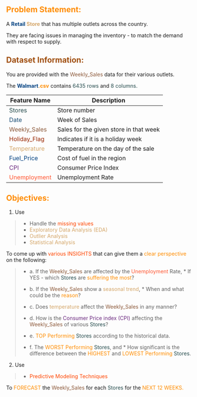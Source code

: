 
<font color="#FF8C00"><h2>Problem Statement:</h2></font>

A **<font color="#004080">Retail</font> <font color="#D4A669">Store</font>** that has multiple outlets across the country.

They are facing issues in managing the inventory - to match the demand with respect to supply.


<font color="#A04F0E"><h2>Dataset Information:</h2></font>

You are provided with the <font color="#8C593A">Weekly_Sales</font> data for their various outlets.

The **<font color="#004080">Walmart</font><font color="#FF8C00">.csv</font>** contains <font color="#264C4D">6435 rows</font> and <font color="#264C4D">8 columns.</font>

| Feature Name   | Description                                      |
|----------------|--------------------------------------------------|
| <font color="#264C4D">Stores</font>          | Store number                                     |
| <font color="#1B4E75">Date</font>           | Week of Sales                                    |
| <font color="#8C593A">Weekly_Sales</font>   | Sales for the given store in that week            |
| <font color="#992600">Holiday_Flag</font>   | Indicates if it is a holiday week                 |
| <font color="#D4A669">Temperature</font>    | Temperature on the day of the sale                |
| <font color="#004080">Fuel_Price</font>     | Cost of fuel in the region                        |
| <font color="#6A287E">CPI</font>           | Consumer Price Index                              |
| <font color="#FF5733">Unemployment</font>   | Unemployment Rate                                 |

<font color="#FF8C00"><h2>Objectives:</h2></font>

1. Use
  > * Handle the <font color="#FF4500">missing values</font>
  > * <font color="#D4A669">Exploratory Data Analysis (EDA)</font>
  > * <font color="#D4A669">Outlier Analysis</font>
  > * <font color="#D4A669">Statistical Analysis</font>

  To come up with <font color="#FF4500">various INSIGHTS</font> that can give them a <font color="#FF8C00">clear perspective</font> on the following:

   > * a. If the <font color="#8C593A">Weekly_Sales</font> are affected by the <font color="#FF5733">Unemployment</font> Rate,
    * If YES - which <font color="#264C4D">Stores</font> are <font color="#FF8C00">suffering the most</font>?
   >
   > * b. If the <font color="#8C593A">Weekly_Sales</font> show a <font color="#D4A669">seasonal trend</font>,
    * When and what could be the <font color="#FF8C00">reason</font>?
   >
   > * c. Does <font color="#D4A669">temperature</font> affect the <font color="#8C593A">Weekly_Sales</font> in any manner?
   >
   >* d. How is the <font color="#6A287E">Consumer Price index (CPI)</font> affecting the <font color="#8C593A">Weekly_Sales</font> of various <font color="#264C4D">Stores</font>?
   >
   > * e. <font color="#FF8C00">TOP Performing</font> <font color="#264C4D">Stores</font> according to the historical data.
   >
   > * f. The <font color="#FF8C00">WORST Performing</font> <font color="#264C4D">Stores</font>, and
    * How significant is the difference between the <font color="#FF8C00">HIGHEST</font> and <font color="#FF8C00">LOWEST Performing</font> <font color="#264C4D">Stores</font>.

2. Use
  > * <font color="#FF4500">Predictive Modeling Techniques</font>
  
  To <font color="#FF8C00">FORECAST</font> the <font color="#8C593A">Weekly_Sales</font> for each <font color="#264C4D">Stores</font> for the <font color="#FF8C00">NEXT 12 WEEKS.</font>



